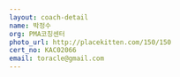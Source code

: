 ```yaml
---
layout: coach-detail
name: 박정수
org: PMA코칭센터
photo_url: http://placekitten.com/150/150
cert_no: KAC02066
email: toracle@gmail.com
---
```

